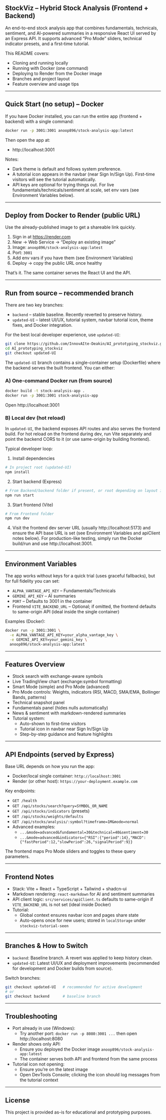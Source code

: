 ## StockViz – Hybrid Stock Analysis (Frontend + Backend)

An end-to-end stock analysis app that combines fundamentals, technicals, sentiment, and AI-powered summaries in a responsive React UI served by an Express API. It supports advanced “Pro Mode” sliders, technical indicator presets, and a first‑time tutorial.

This README covers:
- Cloning and running locally
- Running with Docker (one command)
- Deploying to Render from the Docker image
- Branches and project layout
- Feature overview and usage tips

---

## Quick Start (no setup) – Docker

If you have Docker installed, you can run the entire app (frontend + backend) with a single command:

```bash
docker run -p 3001:3001 anoop896/stock-analysis-app:latest
```

Then open the app at:

- http://localhost:3001

Notes:
- Dark theme is default and follows system preference.
- A tutorial icon appears in the navbar (near Sign In/Sign Up). First-time visitors will see the tutorial automatically.
- API keys are optional for trying things out. For live fundamentals/technicals/sentiment at scale, set env vars (see Environment Variables below).

---

## Deploy from Docker to Render (public URL)

Use the already-published image to get a shareable link quickly.

1) Sign in at https://render.com
2) New → Web Service → “Deploy an existing image”
3) Image: `anoop896/stock-analysis-app:latest`
4) Port: `3001`
5) Add env vars if you have them (see Environment Variables)
6) Deploy → copy the public URL once healthy

That’s it. The same container serves the React UI and the API.

---

## Run from source – recommended branch

There are two key branches:
- `backend` – stable baseline. Recently reverted to preserve history.
- `updated-UI` – latest UI/UX, tutorial system, navbar tutorial icon, theme fixes, and Docker integration.

For the best local developer experience, use `updated-UI`:

```bash
git clone https://github.com/InnovAIte-Deakin/AI_prototyping_stockviz.git
cd AI_prototyping_stockviz
git checkout updated-UI
```

The `updated-UI` branch contains a single-container setup (Dockerfile) where the backend serves the built frontend. You can either:

### A) One-command Docker run (from source)

```bash
docker build -t stock-analysis-app .
docker run -p 3001:3001 stock-analysis-app
```

Open http://localhost:3001

### B) Local dev (hot reload)

In `updated-UI`, the backend exposes API routes and also serves the frontend build. For hot reload on the frontend during dev, run Vite separately and point the backend CORS to it (or use same-origin by building frontend).

Typical developer loop:

1) Install dependencies

```bash
# In project root (updated-UI)
npm install
```

2) Start backend (Express)

```bash
# From Backend/backend folder if present, or root depending on layout in updated-UI
npm run start
```

3) Start frontend (Vite)

```bash
# From Frontend folder
npm run dev
```

4) Visit the frontend dev server URL (usually http://localhost:5173) and ensure the API base URL is set (see Environment Variables and apiClient notes below). For production-like testing, simply run the Docker build/run and use http://localhost:3001.

---

## Environment Variables

The app works without keys for a quick trial (uses graceful fallbacks), but for full fidelity you can set:

- `ALPHA_VANTAGE_API_KEY` – Fundamentals/Technicals
- `GEMINI_API_KEY` – AI summaries
- `PORT` – Defaults to 3001 in the container
- Frontend `VITE_BACKEND_URL` – Optional; if omitted, the frontend defaults to same-origin API (ideal inside the single container)

Examples (Docker):

```bash
docker run -p 3001:3001 \
  -e ALPHA_VANTAGE_API_KEY=your_alpha_vantage_key \
  -e GEMINI_API_KEY=your_gemini_key \
  anoop896/stock-analysis-app:latest
```

---

## Features Overview

- Stock search with exchange-aware symbols
- Live TradingView chart (exchange:symbol formatting)
- Smart Mode (simple) and Pro Mode (advanced)
- Pro Mode controls: Weights, indicators (RSI, MACD, SMA/EMA, Bollinger Bands, patterns)
- Technical snapshot panel
- Fundamentals panel (hides nulls automatically)
- News & sentiment with markdown-rendered summaries
- Tutorial system:
  - Auto-shown to first-time visitors
  - Tutorial icon in navbar near Sign In/Sign Up
  - Step-by-step guidance and feature highlights

---

## API Endpoints (served by Express)

Base URL depends on how you run the app:
- Docker/local single container: `http://localhost:3001`
- Render (or other host): `https://your-deployment.example.com`

Key endpoints:
- `GET /health`
- `GET /api/stocks/search?query=SYMBOL_OR_NAME`
- `GET /api/stocks/indicators` (presets)
- `GET /api/stocks/weights/defaults`
- `GET /api/stocks/analysis/:symbol?timeframe=1M&mode=normal`
- Advanced examples:
  - `...&mode=advanced&fundamental=30&technical=40&sentiment=30`
  - `...&mode=advanced&indicators={"RSI":{"period":14},"MACD":{"fastPeriod":12,"slowPeriod":26,"signalPeriod":9}}`

The frontend maps Pro Mode sliders and toggles to these query parameters.

---

## Frontend Notes

- Stack: Vite + React + TypeScript + Tailwind + shadcn-ui
- Markdown rendering: `react-markdown` for AI and sentiment summaries
- API client logic: `src/services/apiClient.ts` defaults to same-origin if `VITE_BACKEND_URL` is not set (ideal inside Docker)
- Tutorial:
  - Global context ensures navbar icon and pages share state
  - Auto-opens once for new users; stored in `localStorage` under `stockviz-tutorial-seen`

---

## Branches & How to Switch

- `backend`: Baseline branch. A revert was applied to keep history clean.
- `updated-UI`: Latest UI/UX and deployment improvements (recommended for development and Docker builds from source).

Switch branches:

```bash
git checkout updated-UI   # recommended for active development
# or
git checkout backend      # baseline branch
```

---

## Troubleshooting

- Port already in use (Windows):
  - Try another port: `docker run -p 8080:3001 ...` then open http://localhost:8080
- Render shows only API:
  - Ensure you deployed the Docker image `anoop896/stock-analysis-app:latest`
  - The container serves both API and frontend from the same process
- Tutorial icon not opening:
  - Ensure you’re on the latest image
  - Open DevTools Console; clicking the icon should log messages from the tutorial context

---

## License

This project is provided as-is for educational and prototyping purposes.

